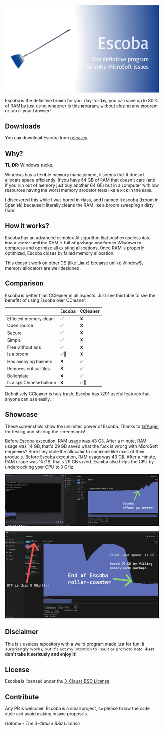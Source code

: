 ![logo](assets/banner.png)

Escoba is the definitive broom for your day-to-day, you can save up to 80% of RAM by just using whatever is this program, without closing any program or tab in your browser!

## Downloads

You can download Escoba from [releases](https://github.com/gatomod/escoba/releases).

## Why?

**TL;DR:** Windows sucks.

Windows has a terrible memory management, it seems that it doesn't allocate space efficiently. If you have 64 GB of RAM that doesn't care (and if you run out of memory just buy another 64 GB) but in a computer with low resources having the worst memory allocator feels like a kick in the balls.

I discovered this while I was bored in class, and I named it escoba (broom in Spanish) because it literally cleans the RAM like a broom sweeping a dirty floor.

## How it works?

Escoba has an advanced complex AI algorithm that pushes useless data into a vector until the RAM is full of garbage and forces Windows to compress and optimize all existing allocations. Once RAM is properly optimized, Escoba closes by failed memory allocation.

This doesn't work on other OS (like Linux) because unlike Window$, memory allocators are well designed.

## Comparison

Escoba is better than CCleaner in all aspects. Just see this table to see the benefits of using Escoba over CCleaner:

|                          | Escoba | CCleaner |
| ------------------------ | ------ | -------- |
| Efficient memory clean   | ✅      | ❌        |
| Open source              | ✅      | ❌        |
| Secure                   | ✅      | ❌        |
| Simple                   | ✅      | ❌        |
| Free without ads         | ✅      | ❌        |
| Is a broom               | ✅🧹     | ❌        |
| Has annoying banners     | ❌      | ✅        |
| Removes critical files   | ❌      | ✅        |
| Boilerplate              | ❌      | ✅        |
| Is a spy Chinese balloon | ❌      | ✅🎈       |

Definitively CCleaner is holy trash, Escoba has 7291 useful features that anyone can use easily.

## Showcase

These screenshots show the unlimited power of Escoba. Thanks to [tnfAngel](https://github.com/tnfangel) for testing and sharing the screenshots!

Before Escoba execution, RAM usage was 43 GB. After a minute, RAM usage was 14 GB, that's 29 GB saved what the fuck is wrong with Micro$oft engineers? Sure they stole the allocator to someone like most of their products.
Before Escoba execution, RAM usage was 43 GB. After a minute, RAM usage was 14 GB, that's 29 GB saved.
Escoba also helps the CPU by underclocking your CPU to 0 GHz

![Before](assets/showcase_tnfangel_1.png)

![After](assets/showcase_tnfangel_2.png)

## Disclaimer

This is a useless repository with a weird program made just for fun. It surprisingly works, but it's not my intention to insult or promote hate. **Just don't take it seriously and enjoy it!**

## License

Escoba is licensed under the [3-Clause BSD License](https://opensource.org/license/bsd-3-clause).

## Contribute

Any PR is welcome! Escoba is a small project, so please follow the code style and avoid making insane proposals.

*Gátomo - The 3-Clause BSD License*
